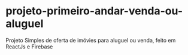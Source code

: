 # projeto-primeiro-andar-venda-ou-aluguel
 Projeto Simples de oferta de imóvies para aluguel ou venda, feito em ReactJs e Firebase
